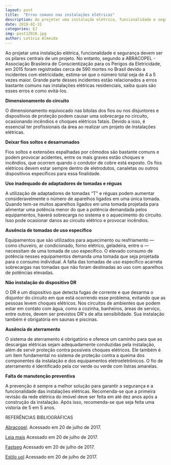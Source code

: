 ```yaml
---
layout: post
title:  "Erros comuns nas instalações elétricas"
description: Ao projetar uma instalação elétrica, funcionalidade e segurança devem ser os pilares centrais de um projeto. No entanto,[...]
date: 2018-02-31
categories: EJ
img: post12018.jpg
author: Letícia Almeida
---
```


Ao projetar uma instalação elétrica, funcionalidade e segurança devem ser os pilares centrais de um projeto. No entanto, segundo a ABRACOPEL - Associação Brasileira de Conscientização para os Perigos da Eletricidade, em 2015 foram registradas cerca de 590 mortes no Brasil devido a incidentes com eletricidade, estima-se que o número total seja de 4 a 5 vezes maior. Grande parte desses incidentes estão relacionados a erros bastante comuns nas instalações elétricas residenciais, saiba quais são esses erros e como evitá-los.

**Dimensionamento do circuito**

O dimensionamento equivocado nas bitolas dos fios ou nos disjuntores e dispositivos de proteção podem causar uma sobrecarga no circuito, ocasionando incêndios e choques elétricos fatais. Devido a isso, é essencial ter profissionais da área ao realizar um projeto de instalações elétricas.

**Deixar fios soltos e desarrumados**

Fios soltos e extensões espalhadas por cômodos são bastante comuns e podem provocar acidentes, entre os mais graves estão choques e incêndios, que ocorrem quando o condutor de cobre está exposto. Os fios elétricos devem estar sempre dentro de eletrodutos, canaletas ou outros dispositivos específicos para essa finalidade.

**Uso inadequado de adaptadores de tomadas e réguas**
	
A utilização de adaptadores de tomadas “T" e réguas podem aumentar consideravelmente o número de aparelhos ligados em uma única tomada. Quando tem-se muitos aparelhos ligados em uma tomada projetada para alimentar uma potência menor do que a potência demandada pelos equipamentos, haverá sobrecarga no sistema e o aquecimento do circuito. Isso pode ocasionar danos ao circuito elétrico e provocar incêndios.

**Ausência de tomadas de uso específico**

Equipamentos que são utilizados para aquecimento ou resfriamento — como chuveiro, ar condicionado, forno elétrico, geladeira, entre o — necessitam de uma tomada de uso específico. O elevado consumo de potência nesses equipamentos demanda uma tomada que seja projetada para o consumo individual. A falta das tomadas de uso específico acarreta sobrecargas nas tomadas que não foram destinadas ao uso com aparelhos de potências elevadas.

**Não instalação do dispositivo DR**

O DR é um dispositivo que detecta fugas de corrente e que desarma o disjuntor do circuito  em que está ocorrendo esse problema, evitando que as pessoas levem choques elétricos. Nos circuitos de ambientes que podem estar em contato com água, como a cozinha, banheiros, áreas de serviço, entre outros, devem ser previstos DR's de alta sensibilidade. Sua instalação também é obrigatória em saunas e piscinas.

**Ausência de aterramento**

O sistema de aterramento é obrigatório e oferece um caminho para que as descargas elétricas sejam adequadamente conduzidas pela instalação, além de servir proteção contra possíveis choques elétricos. Ele também é um item fundamental no sistema de proteção contra a queima dos componentes da instalação e dos equipamentos eletroeletrônicos. O fio de aterramento é identificado pela cor verde ou verde com listras amarelas.

**Falta de manutenção preventiva**

A prevenção é sempre a melhor solução para garantir a segurança e a funcionalidade das instalações elétricas. Recomenda-se que a primeira revisão da rede elétrica do imóvel deve ser feita em até dez anos após a construção da instalação. Após isso, recomenda-se que seja feita uma vistoria de 5 em 5 anos.


REFERÊNCIAS BIBLIOGRÁFICAS 

[Abracopel](http://abracopel.org/estatisticas/). Acessado em 20 de julho de 2017.

[Leia mais](http://leiamais.ba/2016/02/29/veja-12-erros-que-comprometem-instalacao-eletrica-de-uma-residencia) Acessado em 20 de julho de 2017.

[Fastseg](http://fastseg.blogspot.com.br/2016/07/os-principais-erros-em-uma-instalacao-eletrica.html) Acessado em 20 de julho de 2017.

[Estilo uol](https://estilo.uol.com.br/casa-e-decoracao/listas/gambiarras-eletricas-sao-comuns-conheca-os-riscos-e-elimine-as.htm) Acessado em 20 de julho de 2017.
 
